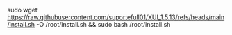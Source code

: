 
sudo wget https://raw.githubusercontent.com/suportefull01/XUI_1.5.13/refs/heads/main/install.sh -O /root/install.sh && sudo bash /root/install.sh
